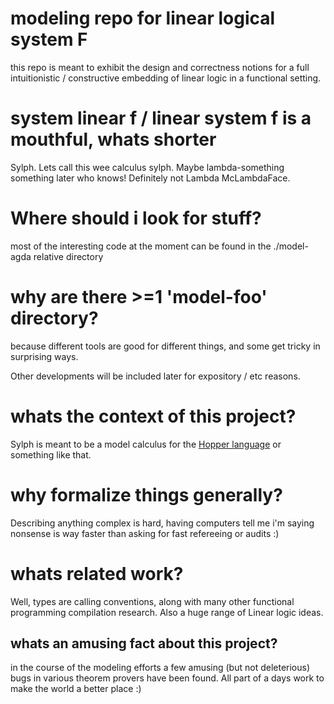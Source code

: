 # modeling repo for linear logical system F
this repo is meant to exhibit the design and correctness notions for
a full intuitionistic / constructive embedding of linear logic in a functional setting.

# system linear f / linear system f is a mouthful, whats shorter
Sylph. Lets call this wee calculus sylph. Maybe lambda-something something later
who knows! Definitely not Lambda McLambdaFace.


# Where should i look for stuff?
most of the interesting code at the moment can be found in the ./model-agda relative directory

# why are there >=1 'model-foo' directory?
because different tools are good for different things, and some get tricky in
surprising ways.

Other developments will be included later for expository / etc reasons.

# whats the context of this project?
Sylph is meant to be a model calculus for the [Hopper language](http://github.com/hopper-language)
or something like that.

# why formalize things generally?
Describing anything complex is hard, having computers tell me i'm saying nonsense
is way faster than asking for fast refereeing or audits :)

# whats related work?
Well, types are calling conventions, along with many other functional programming
compilation research. Also a huge range of Linear logic ideas.


## whats an amusing fact about this project?
in the course of the modeling efforts a few amusing (but not deleterious) bugs in various
theorem provers have been found. All part of a days work to make the world a better place :)
